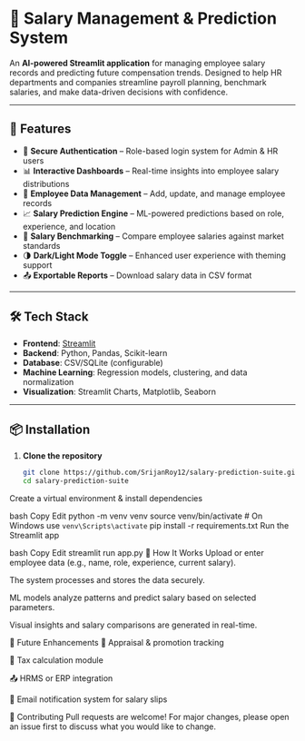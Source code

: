 # 💼 Salary Management & Prediction System

An **AI-powered Streamlit application** for managing employee salary records and predicting future compensation trends. Designed to help HR departments and companies streamline payroll planning, benchmark salaries, and make data-driven decisions with confidence.

---

## 🚀 Features

- 🔐 **Secure Authentication** – Role-based login system for Admin & HR users
- 📊 **Interactive Dashboards** – Real-time insights into employee salary distributions
- 📁 **Employee Data Management** – Add, update, and manage employee records
- 📈 **Salary Prediction Engine** – ML-powered predictions based on role, experience, and location
- 📑 **Salary Benchmarking** – Compare employee salaries against market standards
- 🌗 **Dark/Light Mode Toggle** – Enhanced user experience with theming support
- 📤 **Exportable Reports** – Download salary data in CSV format

---

## 🛠️ Tech Stack

- **Frontend**: [Streamlit](https://streamlit.io/)
- **Backend**: Python, Pandas, Scikit-learn
- **Database**: CSV/SQLite (configurable)
- **Machine Learning**: Regression models, clustering, and data normalization
- **Visualization**: Streamlit Charts, Matplotlib, Seaborn

---

## 📦 Installation

1. **Clone the repository**
   ```bash
   git clone https://github.com/SrijanRoy12/salary-prediction-suite.git
   cd salary-prediction-suite
Create a virtual environment & install dependencies

bash
Copy
Edit
python -m venv venv
source venv/bin/activate  # On Windows use `venv\Scripts\activate`
pip install -r requirements.txt
Run the Streamlit app

bash
Copy
Edit
streamlit run app.py
🧠 How It Works
Upload or enter employee data (e.g., name, role, experience, current salary).

The system processes and stores the data securely.

ML models analyze patterns and predict salary based on selected parameters.

Visual insights and salary comparisons are generated in real-time.

📌 Future Enhancements
📅 Appraisal & promotion tracking

🧾 Tax calculation module

📤 HRMS or ERP integration

📧 Email notification system for salary slips

🙌 Contributing
Pull requests are welcome! For major changes, please open an issue first to discuss what you would like to change.

